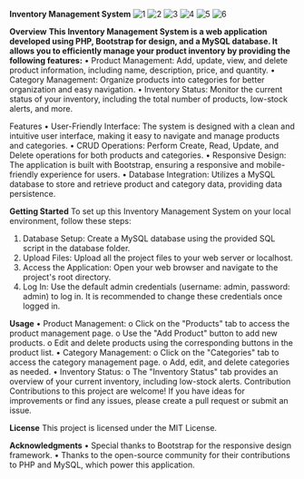 **Inventory Management System**
![1](https://github.com/syazwi/inventory-system/assets/25580050/9221e92a-dad6-4cb2-aeff-d16fc89efadf)
![2](https://github.com/syazwi/inventory-system/assets/25580050/065d5aaa-a2d6-43cd-815c-79feef4a0aee)
![3](https://github.com/syazwi/inventory-system/assets/25580050/1d78c2a9-46f5-425b-be77-a8acf4dc375d)
![4](https://github.com/syazwi/inventory-system/assets/25580050/bb677b05-6230-4ab5-ae83-9d2e68c0de09)
![5](https://github.com/syazwi/inventory-system/assets/25580050/4ad77f4c-2840-4362-9432-3e8badf0b42f)
![6](https://github.com/syazwi/inventory-system/assets/25580050/786169b0-0b4c-41d6-aea9-cf2366f102c9)

**Overview**
**This Inventory Management System is a web application developed using PHP, Bootstrap for design, and a MySQL database. It allows you to efficiently manage your product inventory by providing the following features:**
•	Product Management: Add, update, view, and delete product information, including name, description, price, and quantity.
•	Category Management: Organize products into categories for better organization and easy navigation.
•	Inventory Status: Monitor the current status of your inventory, including the total number of products, low-stock alerts, and more.


Features
•	User-Friendly Interface: The system is designed with a clean and intuitive user interface, making it easy to navigate and manage products and categories.
•	CRUD Operations: Perform Create, Read, Update, and Delete operations for both products and categories.
•	Responsive Design: The application is built with Bootstrap, ensuring a responsive and mobile-friendly experience for users.
•	Database Integration: Utilizes a MySQL database to store and retrieve product and category data, providing data persistence.


**Getting Started**
To set up this Inventory Management System on your local environment, follow these steps:
1.	Database Setup: Create a MySQL database using the provided SQL script in the database folder.
2.	Upload Files: Upload all the project files to your web server or localhost.
3.	Access the Application: Open your web browser and navigate to the project's root directory.
4.	Log In: Use the default admin credentials (username: admin, password: admin) to log in. It is recommended to change these credentials once logged in.

   
**Usage**
•	Product Management:
o	Click on the "Products" tab to access the product management page.
o	Use the "Add Product" button to add new products.
o	Edit and delete products using the corresponding buttons in the product list.
•	Category Management:
o	Click on the "Categories" tab to access the category management page.
o	Add, edit, and delete categories as needed.
•	Inventory Status:
o	The "Inventory Status" tab provides an overview of your current inventory, including low-stock alerts.
Contribution
Contributions to this project are welcome! If you have ideas for improvements or find any issues, please create a pull request or submit an issue.


**License**
This project is licensed under the MIT License.


**Acknowledgments**
•	Special thanks to Bootstrap for the responsive design framework.
•	Thanks to the open-source community for their contributions to PHP and MySQL, which power this application.

